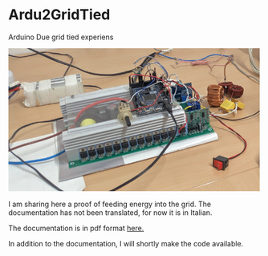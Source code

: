 # Ardu2GridTied
Arduino Due grid tied experiens

![PCB](images/Ardu2GridTied.png "PCB")

I am sharing here a proof of feeding energy into the grid.
The documentation has not been translated, for now it is in Italian.

The documentation is in pdf format 
[here.](Leggimi/Leggimi.pdf)

In addition to the documentation, I will shortly make the code available.
